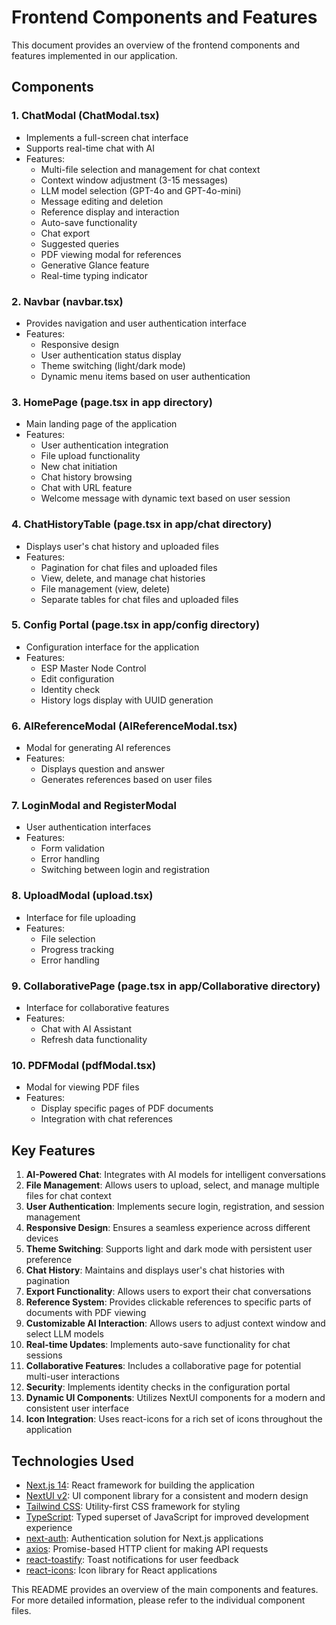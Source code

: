 # Frontend Components and Features

This document provides an overview of the frontend components and features implemented in our application.

## Components

### 1. ChatModal (ChatModal.tsx)
- Implements a full-screen chat interface
- Supports real-time chat with AI
- Features:
  - Multi-file selection and management for chat context
  - Context window adjustment (3-15 messages)
  - LLM model selection (GPT-4o and GPT-4o-mini)
  - Message editing and deletion
  - Reference display and interaction
  - Auto-save functionality
  - Chat export
  - Suggested queries
  - PDF viewing modal for references
  - Generative Glance feature
  - Real-time typing indicator

### 2. Navbar (navbar.tsx)
- Provides navigation and user authentication interface
- Features:
  - Responsive design
  - User authentication status display
  - Theme switching (light/dark mode)
  - Dynamic menu items based on user authentication

### 3. HomePage (page.tsx in app directory)
- Main landing page of the application
- Features:
  - User authentication integration
  - File upload functionality
  - New chat initiation
  - Chat history browsing
  - Chat with URL feature
  - Welcome message with dynamic text based on user session

### 4. ChatHistoryTable (page.tsx in app/chat directory)
- Displays user's chat history and uploaded files
- Features:
  - Pagination for chat files and uploaded files
  - View, delete, and manage chat histories
  - File management (view, delete)
  - Separate tables for chat files and uploaded files

### 5. Config Portal (page.tsx in app/config directory)
- Configuration interface for the application
- Features:
  - ESP Master Node Control
  - Edit configuration
  - Identity check
  - History logs display with UUID generation

### 6. AIReferenceModal (AIReferenceModal.tsx)
- Modal for generating AI references
- Features:
  - Displays question and answer
  - Generates references based on user files

### 7. LoginModal and RegisterModal
- User authentication interfaces
- Features:
  - Form validation
  - Error handling
  - Switching between login and registration

### 8. UploadModal (upload.tsx)
- Interface for file uploading
- Features:
  - File selection
  - Progress tracking
  - Error handling

### 9. CollaborativePage (page.tsx in app/Collaborative directory)
- Interface for collaborative features
- Features:
  - Chat with AI Assistant
  - Refresh data functionality

### 10. PDFModal (pdfModal.tsx)
- Modal for viewing PDF files
- Features:
  - Display specific pages of PDF documents
  - Integration with chat references

## Key Features

1. **AI-Powered Chat**: Integrates with AI models for intelligent conversations
2. **File Management**: Allows users to upload, select, and manage multiple files for chat context
3. **User Authentication**: Implements secure login, registration, and session management
4. **Responsive Design**: Ensures a seamless experience across different devices
5. **Theme Switching**: Supports light and dark mode with persistent user preference
6. **Chat History**: Maintains and displays user's chat histories with pagination
7. **Export Functionality**: Allows users to export their chat conversations
8. **Reference System**: Provides clickable references to specific parts of documents with PDF viewing
9. **Customizable AI Interaction**: Allows users to adjust context window and select LLM models
10. **Real-time Updates**: Implements auto-save functionality for chat sessions
11. **Collaborative Features**: Includes a collaborative page for potential multi-user interactions
12. **Security**: Implements identity checks in the configuration portal
13. **Dynamic UI Components**: Utilizes NextUI components for a modern and consistent user interface
14. **Icon Integration**: Uses react-icons for a rich set of icons throughout the application

## Technologies Used

- [Next.js 14](https://nextjs.org/docs/getting-started): React framework for building the application
- [NextUI v2](https://nextui.org/): UI component library for a consistent and modern design
- [Tailwind CSS](https://tailwindcss.com/): Utility-first CSS framework for styling
- [TypeScript](https://www.typescriptlang.org/): Typed superset of JavaScript for improved development experience
- [next-auth](https://next-auth.js.org/): Authentication solution for Next.js applications
- [axios](https://axios-http.com/): Promise-based HTTP client for making API requests
- [react-toastify](https://fkhadra.github.io/react-toastify/): Toast notifications for user feedback
- [react-icons](https://react-icons.github.io/react-icons/): Icon library for React applications

This README provides an overview of the main components and features. For more detailed information, please refer to the individual component files.
